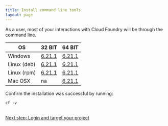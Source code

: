 ```yaml
---
title: Install command line tools
layout: page
---
```


<p class="abstract"> As a user, most of your interactions with Cloud Foundry will be through the command line.</p>

<table class="content-table">
<thead>
<tr>
<th>OS</th>
<th>32 BIT</th>
<th>64 BIT</th>
</tr>
</thead>
<tbody>
<tr>
<td>Windows</td>
<td><a href="https://cli.run.pivotal.io/stable?release=windows32&amp;version=6.21.1&amp;source=pcf1.6">6.21.1</a></td>
<td><a href="https://cli.run.pivotal.io/stable?release=windows64&amp;version=6.21.1&amp;source=pcf1.6">6.21.1</a></td>
</tr>
<tr>
<td>Linux (deb)</td>
<td><a href="https://cli.run.pivotal.io/stable?release=debian32&amp;version=6.21.1&amp;source=pcf1.6">6.21.1</a></td>
<td><a href="https://cli.run.pivotal.io/stable?release=debian64&amp;version=6.21.1&amp;source=pcf1.6">6.21.1</a></td>
</tr>
<tr>
<td>Linux (rpm)</td>
<td><a href="https://cli.run.pivotal.io/stable?release=redhat32&amp;version=6.21.1&amp;source=pcf1.6">6.21.1</a></td>
<td><a href="https://cli.run.pivotal.io/stable?release=redhat64&amp;version=6.21.1&amp;source=pcf1.6">6.21.1</a></td>
</tr>
<tr>
<td>Mac OSX</td>
<td>na</td>
<td><a href="https://cli.run.pivotal.io/stable?release=macosx64&amp;version=6.21.1&amp;source=pcf1.6">6.21.1</a></td>
</tr>
</tbody>
</table>

Confirm the installation was successful by running:

```
cf -v
```
<br />
<a class="see-more" href="/getting_started/login/">Next step: Login and target your project</a>
